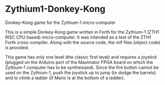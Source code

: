 # Zythium1-Donkey-Kong
Donkey-Kong game for the Zythium-1 micro-computer 

This is a simple Donkey-Kong game written in Forth for the Zythium-1 (ZTH1 RISC CPU based) micro-computer. It was intended as a test of the ZTH1 Forth cross-compiler. Along with the source code, the mif files (object code) is provided.

This game has only one level (the classic first level) and requires a joystick (plugged on the Arduino port of the Maximator FPGA board on which the Zythium-1 computer has to be synthesized). Since the fire button cannot be used on the Zythium-1, push the joystick up to jump (to dodge the barrels) and to climb a ladder (if Mario is at the bottom of a ladder).
